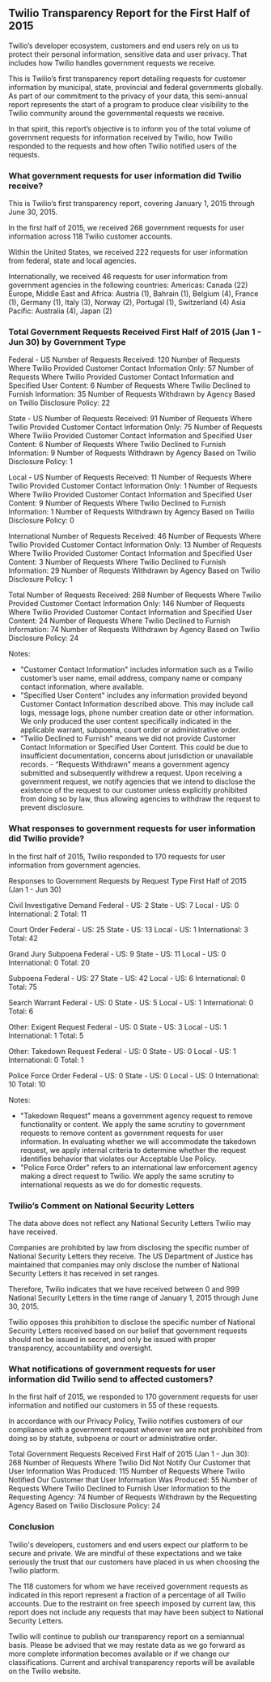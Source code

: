 ## Twilio Transparency Report for the First Half of 2015
 
Twilio’s developer ecosystem, customers and end users rely on us to protect
their personal information, sensitive data and user privacy. That includes how
Twilio handles government requests we receive.

This is Twilio’s first transparency report detailing requests for customer
information by municipal, state, provincial and federal governments globally.
As part of our commitment to the privacy of your data, this semi-annual report
represents the start of a program to produce clear visibility to the Twilio
community around the governmental requests we receive.

In that spirit, this report’s objective is to inform you of the total volume of
government requests for information received by Twilio, how Twilio responded to
the requests and how often Twilio notified users of the requests.


### What government requests for user information did Twilio receive?
  
This is Twilio’s first transparency report, covering January 1, 2015 through
June 30, 2015.

In the first half of 2015, we received 268 government requests for user
information across 118 Twilio customer accounts.

Within the United States, we received 222 requests for user information from
federal, state and local agencies.

Internationally, we received 46 requests for user information from government
agencies in the following countries: Americas: Canada (22) Europe, Middle East
and Africa: Austria (1), Bahrain (1), Belgium (4), France (1), Germany (1),
Italy (3), Norway (2), Portugal (1), Switzerland (4) Asia Pacific: Australia
(4), Japan (2)


### Total Government Requests Received First Half of 2015 (Jan 1 - Jun 30) by Government Type

Federal - US Number of Requests Received: 120 Number of Requests Where Twilio
Provided Customer Contact Information Only: 57 Number of Requests Where Twilio
Provided Customer Contact Information and Specified User Content: 6 Number of
Requests Where Twilio Declined to Furnish Information: 35 Number of Requests
Withdrawn by Agency Based on Twilio Disclosure Policy: 22

State - US Number of Requests Received: 91 Number of Requests Where Twilio
Provided Customer Contact Information Only: 75 Number of Requests Where Twilio
Provided Customer Contact Information and Specified User Content: 6 Number of
Requests Where Twilio Declined to Furnish Information: 9 Number of Requests
Withdrawn by Agency Based on Twilio Disclosure Policy: 1

Local - US Number of Requests Received: 11 Number of Requests Where Twilio
Provided Customer Contact Information Only: 1 Number of Requests Where Twilio
Provided Customer Contact Information and Specified User Content: 9 Number of
Requests Where Twilio Declined to Furnish Information: 1 Number of Requests
Withdrawn by Agency Based on Twilio Disclosure Policy: 0

International Number of Requests Received: 46 Number of Requests Where Twilio
Provided Customer Contact Information Only: 13 Number of Requests Where Twilio
Provided Customer Contact Information and Specified User Content: 3 Number of
Requests Where Twilio Declined to Furnish Information: 29 Number of Requests
Withdrawn by Agency Based on Twilio Disclosure Policy: 1

Total Number of Requests Received: 268 Number of Requests Where Twilio Provided
Customer Contact Information Only: 146 Number of Requests Where Twilio Provided
Customer Contact Information and Specified User Content: 24 Number of Requests
Where Twilio Declined to Furnish Information: 74 Number of Requests Withdrawn
by Agency Based on Twilio Disclosure Policy: 24

Notes:

* "Customer Contact Information" includes information such as a Twilio
  customer’s user name, email address, company name or company contact
  information, where available.
* "Specified User Content" includes any information provided beyond Customer
  Contact Information described above. This may include call logs, message logs,
  phone number creation date or other information. We only produced the user
  content specifically indicated in the applicable warrant, subpoena, court
  order or administrative order.
* "Twilio Declined to Furnish" means we did not provide Customer Contact
  Information or Specified User Content. This could be due to insufficient
  documentation, concerns about jurisdiction or unavailable records.  -
  “Requests Withdrawn” means a government agency submitted and subsequently
  withdrew a request. Upon receiving a government request, we notify agencies
  that we intend to disclose the existence of the request to our customer unless
  explicitly prohibited from doing so by law, thus allowing agencies to withdraw
  the request to prevent disclosure.


### What responses to government requests for user information did Twilio provide?

In the first half of 2015, Twilio responded to 170 requests for user
information from government agencies. 

Responses to Government Requests by Request Type First Half of 2015 (Jan 1 -
Jun 30)

Civil Investigative Demand Federal - US: 2 State - US: 7 Local - US: 0
International: 2 Total: 11

Court Order Federal - US: 25 State - US: 13 Local - US: 1 International: 3
Total: 42

Grand Jury Subpoena Federal - US: 9 State - US: 11 Local - US: 0 International:
0 Total: 20

Subpoena Federal - US: 27 State - US: 42 Local - US: 6 International: 0 Total:
75

Search Warrant Federal - US: 0 State - US: 5 Local - US: 1 International: 0
Total: 6

Other: Exigent Request Federal - US: 0 State - US: 3 Local - US: 1
International: 1 Total: 5

Other: Takedown Request Federal - US: 0 State - US: 0 Local - US: 1
International: 0 Total: 1

Police Force Order Federal - US: 0 State - US: 0 Local - US: 0 International:
10 Total: 10

Notes:

* "Takedown Request" means a government agency request to remove functionality
  or content. We apply the same scrutiny to government requests to remove
  content as government requests for user information. In evaluating whether we
  will accommodate the takedown request, we apply internal criteria to determine
  whether the request identifies behavior that violates our Acceptable Use
  Policy.
* "Police Force Order" refers to an international law enforcement agency making
  a direct request to Twilio. We apply the same scrutiny to international
  requests as we do for domestic requests.


### Twilio’s Comment on National Security Letters

The data above does not reflect any National Security Letters Twilio may have
received. 

Companies are prohibited by law from disclosing the specific number of National
Security Letters they receive. The US Department of Justice has maintained that
companies may only disclose the number of National Security Letters it has
received in set ranges.

Therefore, Twilio indicates that we have received between 0 and 999 National
Security Letters in the time range of January 1, 2015 through June 30, 2015. 

Twilio opposes this prohibition to disclose the specific number of National
Security Letters received based on our belief that government requests should
not be issued in secret, and only be issued with proper transparency,
accountability and oversight.


### What notifications of government requests for user information did Twilio send to affected customers?

In the first half of 2015, we responded to 170 government requests for user
information and notified our customers in 55 of these requests.

In accordance with our Privacy Policy, Twilio notifies customers of our
compliance with a government request wherever we are not prohibited from doing
so by statute, subpoena or court or administrative order.

Total Government Requests Received First Half of 2015 (Jan 1 - Jun 30): 268
Number of Requests Where Twilio Did Not Notify Our Customer that User
Information Was Produced: 115 Number of Requests Where Twilio Notified Our
Customer that User Information Was Produced: 55 Number of Requests Where Twilio
Declined to Furnish User Information to the Requesting Agency: 74 Number of
Requests Withdrawn by the Requesting Agency Based on Twilio Disclosure Policy:
24


### Conclusion

Twilio's developers, customers and end users expect our platform to be secure
and private. We are mindful of these expectations and we take seriously the
trust that our customers have placed in us when choosing the Twilio platform.

The 118 customers for whom we have received government requests as indicated in
this report represent a fraction of a percentage of all Twilio accounts. Due to
the restraint on free speech imposed by current law, this report does not
include any requests that may have been subject to National Security Letters.

Twilio will continue to publish our transparency report on a semiannual basis.
Please be advised that we may restate data as we go forward as more complete
information becomes available or if we change our classifications. Current and
archival transparency reports will be available on the Twilio website.
